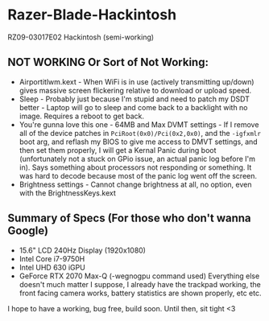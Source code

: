 # Razer-Blade-Hackintosh
RZ09-03017E02 Hackintosh (semi-working)

## NOT WORKING Or Sort of Not Working:

- Airportitlwm.kext - When WiFi is in use (actively transmitting up/down) gives massive screen flickering relative to download or upload speed.
- Sleep - Probably just because I'm stupid and need to patch my DSDT better - Laptop will go to sleep and come back to a backlight with no image. Requires a reboot to get back.
- You're gunna love this one - 64MB and Max DVMT settings - If I remove all of the device patches in `PciRoot(0x0)/Pci(0x2,0x0)`, and the `-igfxmlr` boot arg, and reflash my BIOS to give me access to DMVT settings, and then set them properly, I will get a Kernal Panic during boot (unfortunately not a stuck on GPio issue, an actual panic log before I'm in). Says something about processors not responding or something. It was hard to decode because most of the panic log went off the screen.
- Brightness settings - Cannot change brightness at all, no option, even with the BrightnessKeys.kext

## Summary of Specs (For those who don't wanna Google)
- 15.6" LCD 240Hz Display (1920x1080)
- Intel Core i7-9750H
- Intel UHD 630 iGPU
- GeForce RTX 2070 Max-Q (-wegnogpu command used)
Everything else doesn't much matter I suppose, I already have the trackpad working, the front facing camera works, battery statistics are shown properly, etc etc.

I hope to have a working, bug free, build soon. Until then, sit tight <3
